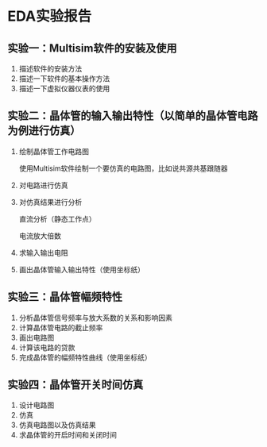 # EDA实验报告

## 实验一：Multisim软件的安装及使用

1. 描述软件的安装方法
2. 描述一下软件的基本操作方法
3. 描述一下虚拟仪器仪表的使用

## 实验二：晶体管的输入输出特性（以简单的晶体管电路为例进行仿真）

1. 绘制晶体管工作电路图

    使用Multisim软件绘制一个要仿真的电路图，比如说共源共基跟随器

2. 对电路进行仿真
3. 对仿真结果进行分析

    直流分析（静态工作点）

    电流放大倍数

4. 求输入输出电阻
5. 画出晶体管输入输出特性（使用坐标纸）

## 实验三：晶体管幅频特性

1. 分析晶体管信号频率与放大系数的关系和影响因素
2. 计算晶体管电路的截止频率
3. 画出电路图
4. 计算该电路的贷款
5. 完成晶体管的幅频特性曲线（使用坐标纸）

## 实验四：晶体管开关时间仿真

1. 设计电路图
2. 仿真
3. 仿真电路图以及仿真结果
4. 求晶体管的开启时间和关闭时间